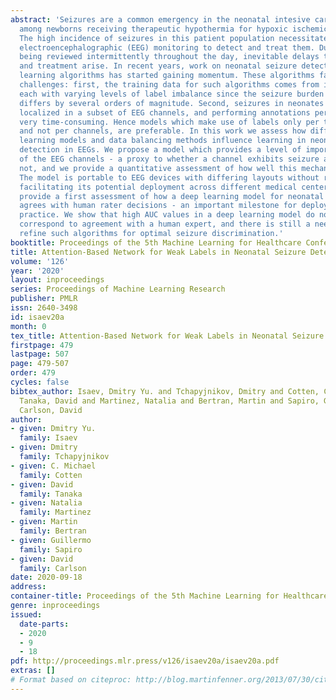 ```yaml
---
abstract: 'Seizures are a common emergency in the neonatal intesive care unit (NICU)
  among newborns receiving therapeutic hypothermia for hypoxic ischemic encephalopathy.
  The high incidence of seizures in this patient population necessitates continuous
  electroencephalographic (EEG) monitoring to detect and treat them. Due to EEG recordings
  being reviewed intermittently throughout the day, inevitable delays to seizure identification
  and treatment arise. In recent years, work on neonatal seizure detection using deep
  learning algorithms has started gaining momentum. These algorithms face numerous
  challenges: first, the training data for such algorithms comes from individual patients,
  each with varying levels of label imbalance since the seizure burden in NICU patients
  differs by several orders of magnitude. Second, seizures in neonates are usually
  localized in a subset of EEG channels, and performing annotations per channel is
  very time-consuming. Hence models which make use of labels only per time periods,
  and not per channels, are preferable. In this work we assess how different deep
  learning models and data balancing methods influence learning in neonatal seizure
  detection in EEGs. We propose a model which provides a level of importance to each
  of the EEG channels - a proxy to whether a channel exhibits seizure activity or
  not, and we provide a quantitative assessment of how well this mechanism works.
  The model is portable to EEG devices with differing layouts without retraining,
  facilitating its potential deployment across different medical centers. We also
  provide a first assessment of how a deep learning model for neonatal seizure detection
  agrees with human rater decisions - an important milestone for deployment to clinical
  practice. We show that high AUC values in a deep learning model do not necessarily
  correspond to agreement with a human expert, and there is still a need to further
  refine such algorithms for optimal seizure discrimination.'
booktitle: Proceedings of the 5th Machine Learning for Healthcare Conference
title: Attention-Based Network for Weak Labels in Neonatal Seizure Detection
volume: '126'
year: '2020'
layout: inproceedings
series: Proceedings of Machine Learning Research
publisher: PMLR
issn: 2640-3498
id: isaev20a
month: 0
tex_title: Attention-Based Network for Weak Labels in Neonatal Seizure Detection
firstpage: 479
lastpage: 507
page: 479-507
order: 479
cycles: false
bibtex_author: Isaev, Dmitry Yu. and Tchapyjnikov, Dmitry and Cotten, C. Michael and
  Tanaka, David and Martinez, Natalia and Bertran, Martin and Sapiro, Guillermo and
  Carlson, David
author:
- given: Dmitry Yu.
  family: Isaev
- given: Dmitry
  family: Tchapyjnikov
- given: C. Michael
  family: Cotten
- given: David
  family: Tanaka
- given: Natalia
  family: Martinez
- given: Martin
  family: Bertran
- given: Guillermo
  family: Sapiro
- given: David
  family: Carlson
date: 2020-09-18
address: 
container-title: Proceedings of the 5th Machine Learning for Healthcare Conference
genre: inproceedings
issued:
  date-parts:
  - 2020
  - 9
  - 18
pdf: http://proceedings.mlr.press/v126/isaev20a/isaev20a.pdf
extras: []
# Format based on citeproc: http://blog.martinfenner.org/2013/07/30/citeproc-yaml-for-bibliographies/
---
```

